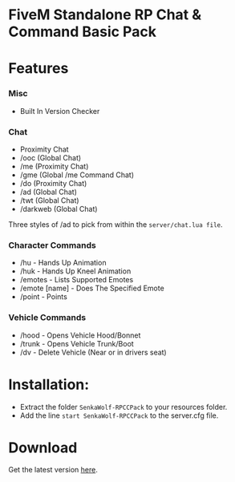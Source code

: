 # FiveM Standalone RP Chat & Command Basic Pack

# Features
### Misc
- Built In Version Checker

### Chat
- Proximity Chat
- /ooc (Global Chat)
- /me (Proximity Chat)
- /gme (Global /me Command Chat)
- /do (Proximity Chat)
- /ad (Global Chat)
- /twt (Global Chat)
- /darkweb (Global Chat)

Three styles of /ad to pick from within the `server/chat.lua file`.

### Character Commands
- /hu - Hands Up Animation
- /huk - Hands Up Kneel Animation
- /emotes - Lists Supported Emotes
- /emote [name] - Does The Specified Emote
- /point - Points

### Vehicle Commands
- /hood - Opens Vehicle Hood/Bonnet
- /trunk - Opens Vehicle Trunk/Boot
- /dv - Delete Vehicle (Near or in drivers seat)

# Installation: 
- Extract the folder `SenkaWolf-RPCCPack` to your resources folder. 
- Add the line `start SenkaWolf-RPCCPack` to the server.cfg file.

# Download
Get the latest version [here](https://github.com/SenkaWolf/FiveM-Standalone-RP-Chat-Command-Basic-Pack/releases/latest).